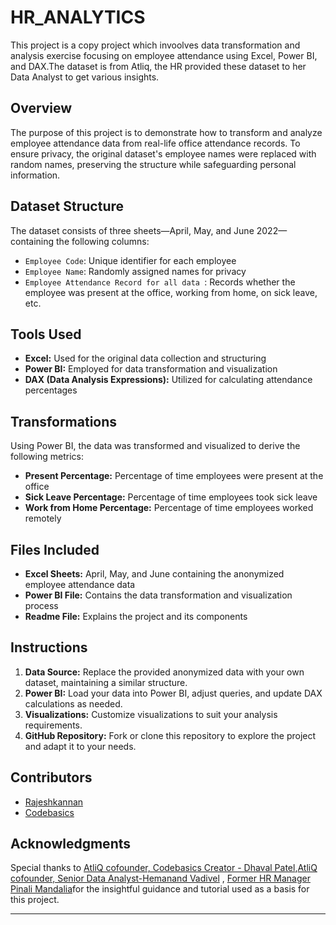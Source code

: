 # HR_ANALYTICS

This project is a copy project which invoolves data transformation and analysis exercise focusing on employee attendance using Excel, Power BI, and DAX.The dataset is from Atliq, the HR provided these dataset to her Data Analyst to get various insights.

## Overview

The purpose of this project is to demonstrate how to transform and analyze employee attendance data from real-life office attendance records. To ensure privacy, the original dataset's employee names were replaced with random names, preserving the structure while safeguarding personal information.

## Dataset Structure

The dataset consists of three sheets—April, May, and June 2022—containing the following columns:

- `Employee Code`: Unique identifier for each employee
- `Employee Name`: Randomly assigned names for privacy
- `Employee Attendance Record for all data `: Records whether the employee was present at the office, working from home, on sick leave, etc.

## Tools Used

- **Excel:** Used for the original data collection and structuring
- **Power BI:** Employed for data transformation and visualization
- **DAX (Data Analysis Expressions):** Utilized for calculating attendance percentages

## Transformations

Using Power BI, the data was transformed and visualized to derive the following metrics:
- **Present Percentage:** Percentage of time employees were present at the office
- **Sick Leave Percentage:** Percentage of time employees took sick leave
- **Work from Home Percentage:** Percentage of time employees worked remotely

## Files Included

- **Excel Sheets:** April, May, and June containing the anonymized employee attendance data
- **Power BI File:** Contains the data transformation and visualization process
- **Readme File:** Explains the project and its components

## Instructions

1. **Data Source:** Replace the provided anonymized data with your own dataset, maintaining a similar structure.
2. **Power BI:** Load your data into Power BI, adjust queries, and update DAX calculations as needed.
3. **Visualizations:** Customize visualizations to suit your analysis requirements.
4. **GitHub Repository:** Fork or clone this repository to explore the project and adapt it to your needs.

## Contributors

- [Rajeshkannan](https://github.com/Rajeshkannan-Muthukumar)
- [Codebasics](https://www.youtube.com/watch?v=ru1qeDO_qrc&list=PLeo1K3hjS3uuVQccZa7yFwK3ltoGQOWbM)

## Acknowledgments

Special thanks to [AtliQ cofounder, Codebasics Creator - Dhaval Patel](https://www.linkedin.com/in/dhavalsays/),[AtliQ cofounder, Senior Data Analyst-Hemanand Vadivel](https://www.linkedin.com/in/hemvad/) , [Former HR Manager Pinali Mandalia](https://www.linkedin.com/in/pinali-mandalia/)for the insightful guidance and tutorial used as a basis for this project.

---
